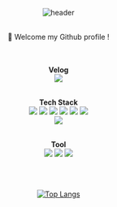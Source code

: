 <div align=center>

![header](https://capsule-render.vercel.app/api?type=wave&color=gradient&height=300&section=header&text=jwj9127&fontSize=60)

<br>
👋 Welcome my Github profile !
<br><br><br>

**Velog**<br>
[<img src="https://img.shields.io/badge/Velog-20C997? style=flat-square&logo=velog&logoColor=white&link=https://velog.io/@jwj9127/posts"/>](https://velog.io/@jwj9127/posts)
<br><br>

**Tech Stack**
<br>
<img src="https://img.shields.io/badge/Python-3766AB? style=flat-square&logo=Python&logoColor=white"/></a>
<img src="https://img.shields.io/badge/Java-007396? style=flat-square&logo=&logoColor=white"/></a>
<img src="https://img.shields.io/badge/C-A8B9CC? style=flat-square&logo=c&logoColor=white"/></a>
<img src="https://img.shields.io/badge/HTML-E34F26? style=flat-square&logo=html5&logoColor=white"/></a>
<img src="https://img.shields.io/badge/CSS-1572B6? style=flat-square&logo=css3&logoColor=white"/></a>
<img src="https://img.shields.io/badge/JavaScript-F7DF1E? style=flat-square&logo=javascript&logoColor=white"/></a><br>
<img src="https://img.shields.io/badge/SpringBoot-6DB33F? style=flat-square&logo=SpringBoot&logoColor=white"/></a>
<br><br>

**Tool**
<br>
<img src="https://img.shields.io/badge/Github-181717? style=flat-square&logo=github&logoColor=white"/></a>
<img src="https://img.shields.io/badge/Discord-5865F2? style=flat-square&logo=discord&logoColor=white"/></a>
<img src="https://img.shields.io/badge/Notion-000000? style=flat-square&logo=notion&logoColor=white"/></a>


<br><br>

[![Top Langs](https://github-readme-stats.vercel.app/api/top-langs/?username=jwj9127&layout=compact)](https://github.com/jwj9127/github-readme-stats)

</div>
